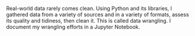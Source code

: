 Real-world data rarely comes clean. Using Python and its libraries, I gathered data from a variety of sources and in a variety of formats, assess its quality and tidiness, then clean it. This is called data wrangling. I document my wrangling efforts in a Jupyter Notebook.
